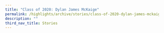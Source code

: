 ```yaml
---
title: "Class of 2020: Dylan James McKaige"
permalink: /highlights/archive/stories/class-of-2020-dylan-james-mckaige/
description: ""
third_nav_title: Stories
---
```


